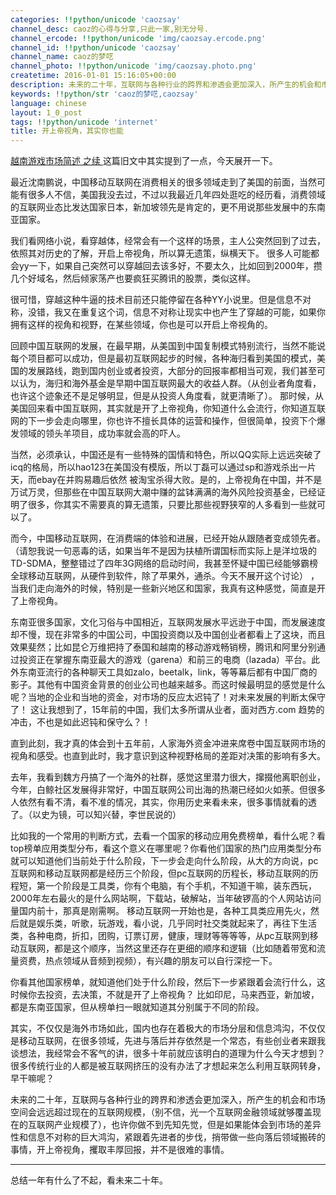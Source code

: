 ```yaml
---
categories: !!python/unicode 'caozsay'
channel_desc: caoz的心得与分享,只此一家,别无分号.
channel_ercode: !!python/unicode 'img/caozsay.ercode.png'
channel_id: !!python/unicode 'caozsay'
channel_name: caoz的梦呓
channel_photo: !!python/unicode 'img/caozsay.photo.png'
createtime: 2016-01-01 15:16:05+00:00
description: 未来的二十年，互联网与各种行业的跨界和渗透会更加深入，所产生的机会和市场空间会远远超过现在的互联网规模，也许你做不到先知先觉，但是如果能体会到市场的差异性和信息不对称的巨大鸿沟...
keywords: !!python/str 'caoz的梦呓,caozsay'
language: chinese
layout: 1_0_post
tags: !!python/unicode 'internet'
title: 开上帝视角，其实你也能
---
```

<div class="rich_media_content" id="js_content">
<p>
<a data_ue_src="http://mp.weixin.qq.com/s?__biz=MzI0MjA1Mjg2Ng==&amp;mid=400731695&amp;idx=1&amp;sn=531be63db2989e7c5409ce074d6b5eca&amp;scene=21#wechat_redirect" href="http://mp.weixin.qq.com/s?__biz=MzI0MjA1Mjg2Ng==&amp;mid=400731695&amp;idx=1&amp;sn=531be63db2989e7c5409ce074d6b5eca&amp;scene=21#wechat_redirect" target="_blank">
          越南游戏市场简述 之续
         </a>
         这篇旧文中其实提到了一点，今天展开一下。
        </p>
<p>
</p>
<p>
         最近沈南鹏说，中国移动互联网在消费相关的很多领域走到了美国的前面，当然可能有很多人不信，美国我没去过，不过以我最近几年四处逛吃的经历看，消费领域的互联网业态比发达国家日本，新加坡领先是肯定的，更不用说那些发展中的东南亚国家。
        </p>
<p>
</p>
<p>
         我们看网络小说，看穿越体，经常会有一个这样的场景，主人公突然回到了过去，依照其对历史的了解，开启上帝视角，所以算无遗策，纵横天下。 很多人可能都会yy一下，如果自己突然可以穿越回去该多好，不要太久，比如回到2000年，攒几个好域名，然后倾家荡产也要疯狂买腾讯的股票，类似这样。
        </p>
<p>
</p>
<p>
         很可惜，穿越这种牛逼的技术目前还只能停留在各种YY小说里。但是信息不对称，没错，我又在重复这个词，信息不对称让现实中也产生了穿越的可能，如果你拥有这样的视角和视野，在某些领域，你也是可以开启上帝视角的。
        </p>
<p>
</p>
<p>
         回顾中国互联网的发展，在最早期，从美国到中国复制模式特别流行，当然不能说每个项目都可以成功，但是最初互联网起步的时候，各种海归看到美国的模式，美国的发展路线，跑到国内创业或者投资，大部分的回报率都相当可观，我们甚至可以认为，海归和海外基金是早期中国互联网最大的收益人群。（从创业者角度看，也许这个迹象还不是足够明显，但是从投资人角度看，就更清晰了）。 那时候，从美国回来看中国互联网，其实就是开了上帝视角，你知道什么会流行，你知道互联网的下一步会走向哪里，你也许不擅长具体的运营和操作，但很简单，投资下个爆发领域的领头羊项目，成功率就会高的吓人。
        </p>
<p>
</p>
<p>
         当然，必须承认，中国还是有一些特殊的国情和特色，所以QQ实际上远远突破了icq的格局，所以hao123在美国没有模版，所以丁磊可以通过sp和游戏杀出一片天，而ebay在并购易趣后依然 被淘宝杀得大败。是的，上帝视角在中国，并不是万试万灵，但那些在中国互联网大潮中赚的盆钵满满的海外风险投资基金，已经证明了很多，你其实不需要真的算无遗策，只要比那些视野狭窄的人多看到一些就可以了。
        </p>
<p>
</p>
<p>
         而今，中国移动互联网，在消费端的体验和进展，已经开始从跟随者变成领先者。（请恕我说一句恶毒的话，如果当年不是因为扶植所谓国标而实际上是洋垃圾的TD-SDMA，整整错过了四年3G网络的启动时间，我甚至怀疑中国已经能够霸榜全球移动互联网，从硬件到软件，除了苹果外，通杀。今天不展开这个讨论） ，当我们走向海外的时候，特别是一些新兴地区和国家，我真有这种感觉，简直是开了上帝视角。
        </p>
<p>
</p>
<p>
         东南亚很多国家，文化习俗与中国相近，互联网发展水平远逊于中国，而发展速度却不慢，现在非常多的中国公司，中国投资商以及中国创业者都看上了这块，而且效果斐然；比如昆仑万维把持了泰国和越南的移动游戏畅销榜，腾讯和阿里分别通过投资正在掌握东南亚最大的游戏（garena）和前三的电商（lazada）平台。此外东南亚流行的各种聊天工具如zalo，beetalk，link，等等幕后都有中国厂商的影子。其他有中国资金背景的创业公司也越来越多。而这时候最明显的感觉是什么呢？当地的企业和当地的资金，对市场的反应太迟钝了！对未来发展的判断太保守了！ 这让我想到了，15年前的中国，我们太多所谓从业者，面对西方.com 趋势的冲击，不也是如此迟钝和保守么？！
        </p>
<p>
<span style="line-height: 0px; display: none;">
          ‍
         </span>
</p>
<p>
<span style="line-height: 0px; display: none;">
</span>
         直到此刻，我才真的体会到十五年前，人家海外资金冲进来席卷中国互联网市场的视角和感受。也直到此时，我才意识到这种视野格局的差距对决策的影响有多大。
        </p>
<p>
</p>
<p>
         去年，我看到魏方丹搞了一个海外的社群，感觉这里潜力很大，撺掇他离职创业，今年，白鲸社区发展得非常好，中国互联网公司出海的热潮已经如火如荼。但很多人依然有看不清，看不准的情况，其实，你用历史来看未来，很多事情就看的透了。（以史为镜，可以知兴替，李世民说的）
        </p>
<p>
</p>
<p>
         比如我的一个常用的判断方式，去看一个国家的移动应用免费榜单，看什么呢？看top榜单应用类型分布，看这个意义在哪里呢？你看他们国家的热门应用类型分布就可以知道他们当前处于什么阶段，下一步会走向什么阶段，从大的方向说，pc互联网和移动互联网都是经历三个阶段，但pc互联网的历程长，移动互联网的历程短，第一个阶段是工具类，你有个电脑，有个手机，不知道干嘛，装东西玩，2000年左右最火的是什么网站啊，下载站，破解站，当年破锣高的个人网站访问量国内前十，那真是刚需啊。 移动互联网一开始也是，各种工具类应用先火，然后就是娱乐类，听歌，玩游戏，看小说，几乎同时社交类就起来了，再往下生活类，各种电商，折扣，团购，订票订房，健康，理财等等等等，从pc互联网到移动互联网，都是这个顺序，当然这里还存在更细的顺序和逻辑（比如随着带宽和流量资费，热点领域从音频到视频），有兴趣的朋友可以自行深挖一下。
        </p>
<p>
</p>
<p>
         你看其他国家榜单，就知道他们处于什么阶段，然后下一步紧跟着会流行什么，这时候你去投资，去决策，不就是开了上帝视角？ 比如印尼，马来西亚，新加坡，都是东南亚国家，但从榜单扫一眼就知道其分别属于不同的阶段。
        </p>
<p>
</p>
<p>
         其实，不仅仅是海外市场如此，国内也存在着极大的市场分层和信息鸿沟，不仅仅是移动互联网，在很多领域，先进与落后并存依然是一个常态，有些创业者来跟我谈想法，我经常会不客气的讲，很多十年前就应该明白的道理为什么今天才想到？很多传统行业的人都是被互联网挤压的没有办法了才想起来怎么利用互联网转身， 早干嘛呢？
        </p>
<p>
</p>
<p>
         未来的二十年，互联网与各种行业的跨界和渗透会更加深入，所产生的机会和市场空间会远远超过现在的互联网规模，（别不信，光一个互联网金融领域就够覆盖现在的互联网产业规模了），也许你做不到先知先觉，但是如果能体会到市场的差异性和信息不对称的巨大鸿沟，紧跟着先进者的步伐，捎带做一些向落后领域搬砖的事情，开上帝视角，攫取丰厚回报，并不是很难的事情。
        </p>
<p>
</p>
<hr/>
<p>
</p>
<p>
         总结一年有什么了不起，看未来二十年。
        </p>
</div>